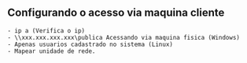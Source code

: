 ## Configurando o acesso via maquina cliente
	- ip a (Verifica o ip)
	- \\xxx.xxx.xxx.xxx\publica Acessando via maquina fisica (Windows) 
	- Apenas usuarios cadastrado no sistema (Linux)
	- Mapear unidade de rede.
